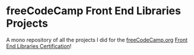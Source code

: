 # freeCodeCamp Front End Libraries Projects
A mono repository of all the projects I did for the [freeCodeCamp.org](https://www.freecodecamp.org) [Front End Libraries Certification](https://www.freecodecamp.org/learn/front-end-libraries/)!
